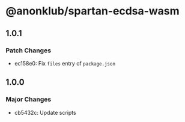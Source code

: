 # @anonklub/spartan-ecdsa-wasm

## 1.0.1

### Patch Changes

- ec158e0: Fix `files` entry of `package.json`

## 1.0.0

### Major Changes

- cb5432c: Update scripts
